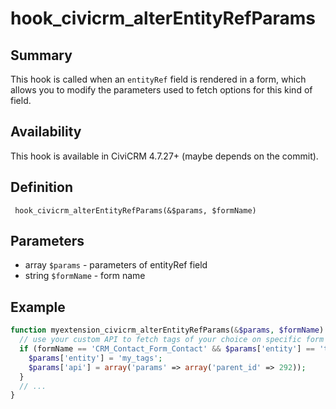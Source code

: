 # hook_civicrm_alterEntityRefParams

## Summary

This hook is called when an `entityRef` field is rendered in a form, which allows you to modify the parameters used to fetch options for this kind of field.

## Availability

This hook is available in CiviCRM 4.7.27+ (maybe depends on the commit).

## Definition

     hook_civicrm_alterEntityRefParams(&$params, $formName)

## Parameters

- array `$params` - parameters of entityRef field
- string `$formName` - form name

## Example

```php
function myextension_civicrm_alterEntityRefParams(&$params, $formName) {
  // use your custom API to fetch tags of your choice on specific form say on 'New Individual'
  if (formName == 'CRM_Contact_Form_Contact' && $params['entity'] == 'tag') {
    $params['entity'] = 'my_tags';
    $params['api'] = array('params' => array('parent_id' => 292));
  }
  // ...
}
```
